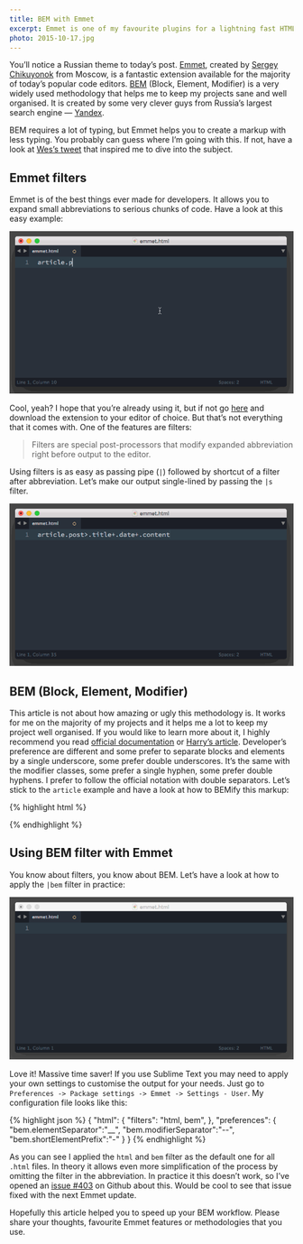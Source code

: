 ```yaml
---
title: BEM with Emmet
excerpt: Emmet is one of my favourite plugins for a lightning fast HTML & CSS workflow. BEM methodology helps me to keep my projects sane. Let’s try them together!
photo: 2015-10-17.jpg
---
```


You’ll notice a Russian theme to today’s post. [Emmet](http://emmet.io/), created by [Sergey Chikuyonok](https://twitter.com/chikuyonok) from Moscow, is a fantastic extension available for the majority of today’s popular code editors. [BEM](https://en.bem.info/) (Block, Element, Modifier) is a very widely used methodology that helps me to keep my projects sane and well organised. It is created by some very clever guys from Russia’s largest search engine — [Yandex](https://www.yandex.com/).

BEM requires a lot of typing, but Emmet helps you to create a markup with less typing. You probably can guess where I’m going with this. If not, have a look at [Wes’s tweet](https://twitter.com/wesbos/status/648907410929664000) that inspired me to dive into the subject.

## Emmet filters

Emmet is of the best things ever made for developers. It allows you to expand small abbreviations to serious chunks of code. Have a look at this easy example:

![Emmet](/photos/2015-10-17-1.gif)

Cool, yeah? I hope that you’re already using it, but if not go [here](http://emmet.io/download/) and download the extension to your editor of choice. But that’s not everything that it comes with. One of the features are filters:

> Filters are special post-processors that modify expanded abbreviation right before output to the editor.

Using filters is as easy as passing pipe (`|`) followed by shortcut of a filter after abbreviation. Let’s make our output single-lined by passing the `|s` filter.

![Emmet filters](/photos/2015-10-17-2.gif)

## BEM (Block, Element, Modifier)

This article is not about how amazing or ugly this methodology is. It works for me on the majority of my projects and it helps me a lot to keep my project well organised. If you would like to learn more about it, I highly recommend you read [official documentation](https://en.bem.info/) or [Harry’s article](http://csswizardry.com/2013/01/mindbemding-getting-your-head-round-bem-syntax/). Developer’s preference are different and some prefer to separate blocks and elements by a single underscore, some prefer double underscores. It’s the same with the modifier classes, some prefer a single hyphen, some prefer double hyphens. I prefer to follow the official notation with double separators. Let’s stick to the `article` example and have a look at how to BEMify this markup:

{% highlight html %}
<article class="post">
  <div class="post__title"></div>
  <div class="post__date"></div>
  <div class="post__content"></div>
</article>
{% endhighlight %}

## Using BEM filter with Emmet

You know about filters, you know about BEM. Let’s have a look at how to apply the `|bem` filter in practice:

![Emmet bem filter](/photos/2015-10-17-3.gif)

Love it! Massive time saver! If you use Sublime Text you may need to apply your own settings to customise the output for your needs. Just go to `Preferences -> Package settings -> Emmet -> Settings - User`. My configuration file looks like this:

{% highlight json %}
{
  "html": {
    "filters": "html, bem",
  },
  "preferences": {
    "bem.elementSeparator":"__",
    "bem.modifierSeparator":"--",
    "bem.shortElementPrefix":"-"
  }
}
{% endhighlight %}

As you can see I applied the `html` and `bem` filter as the default one for all `.html` files. In theory it allows even more simplification of the process by omitting the filter in the abbreviation. In practice it this doesn’t work, so I’ve opened an [issue #403](https://github.com/emmetio/emmet/issues/403) on Github about this. Would be cool to see that issue fixed with the next Emmet update.

Hopefully this article helped you to speed up your BEM workflow. Please share your thoughts, favourite Emmet features or methodologies that you use.
